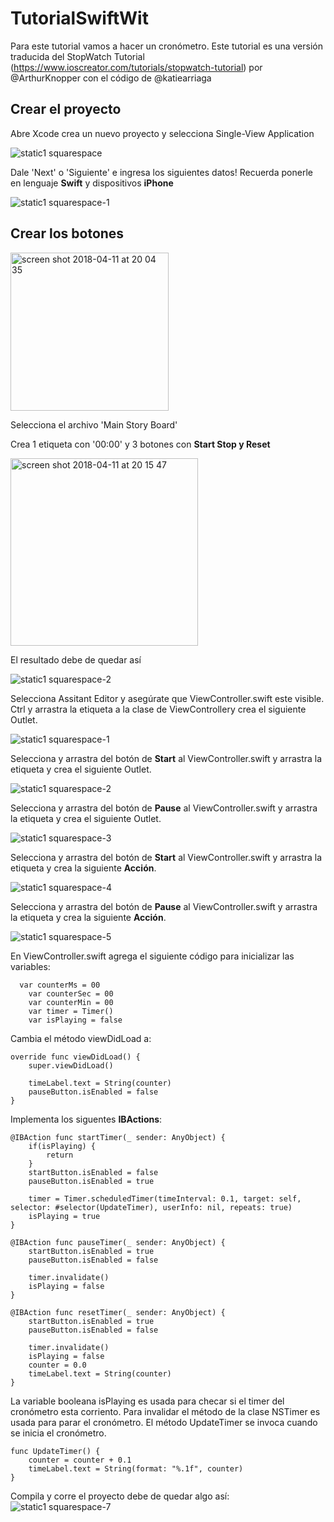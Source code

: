 # TutorialSwiftWit


Para este tutorial vamos a hacer un cronómetro. Este tutorial es una versión traducida del StopWatch Tutorial (https://www.ioscreator.com/tutorials/stopwatch-tutorial) por @ArthurKnopper con el código de @katiearriaga 

## Crear el proyecto 

Abre Xcode crea un nuevo proyecto y selecciona Single-View Application

![static1 squarespace](https://user-images.githubusercontent.com/17911474/38650581-56383926-3dc2-11e8-865c-83e91301f85e.png)

Dale 'Next' o 'Siguiente' e ingresa los siguientes datos! Recuerda ponerle en lenguaje **Swift** y dispositivos **iPhone**


![static1 squarespace-1](https://user-images.githubusercontent.com/17911474/38650724-0ed91de2-3dc3-11e8-92ff-b4b6cada3915.png)


## Crear los botones 
<img width="253" alt="screen shot 2018-04-11 at 20 04 35" src="https://user-images.githubusercontent.com/17911474/38651082-dc56598c-3dc4-11e8-8036-3898d0a9b63c.png">




Selecciona el archivo 'Main Story Board' 


Crea 1 etiqueta con '00:00' y 3 botones con **Start Stop y Reset**

<img width="300" alt="screen shot 2018-04-11 at 20 15 47" src="https://user-images.githubusercontent.com/17911474/38651167-58dd6e8c-3dc5-11e8-8228-5f97b5903c30.png">


El resultado debe de quedar así 



![static1 squarespace-2](https://user-images.githubusercontent.com/17911474/38651315-30878354-3dc6-11e8-9f17-19ef20cb2511.png)

Selecciona Assitant Editor y asegúrate que ViewController.swift este visible. Ctrl y arrastra  la etiqueta a la clase de ViewControllery crea el siguiente Outlet. 


![static1 squarespace-1](https://user-images.githubusercontent.com/17911474/38713656-deafafb6-3e97-11e8-8151-fbfbf8759e7f.png)

Selecciona y arrastra del botón de **Start** al ViewController.swift y arrastra la etiqueta y crea el siguiente Outlet. 

![static1 squarespace-2](https://user-images.githubusercontent.com/17911474/38713563-5ad0b44c-3e97-11e8-9506-9f7e53f015e1.png)


Selecciona y arrastra del botón de **Pause** al ViewController.swift y arrastra la etiqueta y crea el siguiente Outlet. 

![static1 squarespace-3](https://user-images.githubusercontent.com/17911474/38713564-5ae7f9e0-3e97-11e8-9a39-f58c7ea56cc6.png)

Selecciona y arrastra del botón de **Start** al ViewController.swift y arrastra la etiqueta y crea la siguiente **Acción**. 

![static1 squarespace-4](https://user-images.githubusercontent.com/17911474/38713565-5afae38e-3e97-11e8-854e-1bd66411314e.png)

Selecciona y arrastra del botón de **Pause** al ViewController.swift y arrastra la etiqueta y crea la siguiente **Acción**.

![static1 squarespace-5](https://user-images.githubusercontent.com/17911474/38713566-5b0f169c-3e97-11e8-95f5-c339614e494d.png)

En ViewController.swift agrega el siguiente código para inicializar las variables: 

```
  var counterMs = 00
    var counterSec = 00
    var counterMin = 00
    var timer = Timer()
    var isPlaying = false
```

Cambia el método viewDidLoad a: 


```
override func viewDidLoad() {
    super.viewDidLoad()
        
    timeLabel.text = String(counter)
    pauseButton.isEnabled = false
}

```

Implementa los siguentes **IBActions**: 
```
@IBAction func startTimer(_ sender: AnyObject) {
    if(isPlaying) {
        return
    }
    startButton.isEnabled = false
    pauseButton.isEnabled = true
        
    timer = Timer.scheduledTimer(timeInterval: 0.1, target: self, selector: #selector(UpdateTimer), userInfo: nil, repeats: true)
    isPlaying = true
}
    
@IBAction func pauseTimer(_ sender: AnyObject) {
    startButton.isEnabled = true
    pauseButton.isEnabled = false
        
    timer.invalidate()
    isPlaying = false
}

@IBAction func resetTimer(_ sender: AnyObject) {
    startButton.isEnabled = true
    pauseButton.isEnabled = false
        
    timer.invalidate()
    isPlaying = false
    counter = 0.0
    timeLabel.text = String(counter)
}
```
La variable booleana isPlaying es usada para checar si el timer del cronómetro esta corriento. Para invalidar el método de la clase NSTimer es usada para parar el cronómetro. El método UpdateTimer se invoca cuando se inicia el cronómetro.

```
func UpdateTimer() {
    counter = counter + 0.1
    timeLabel.text = String(format: "%.1f", counter)
}

```

Compila y corre el proyecto debe de quedar algo así: 
![static1 squarespace-7](https://user-images.githubusercontent.com/17911474/38714378-84a2310c-3e9b-11e8-81e2-95b1b6aa2df3.png)

